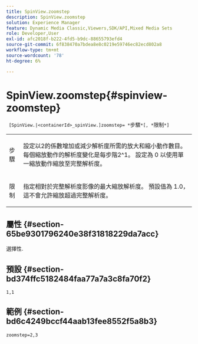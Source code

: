 ```yaml
---
title: SpinView.zoomstep
description: SpinView.zoomstep
solution: Experience Manager
feature: Dynamic Media Classic,Viewers,SDK/API,Mixed Media Sets
role: Developer,User
exl-id: afc2018f-b222-4fd5-b9dc-88655793efd4
source-git-commit: 6f838470a7bdea8e8c0219e59746ec82ecd802a8
workflow-type: tm+mt
source-wordcount: '78'
ht-degree: 6%

---
```


# SpinView.zoomstep{#spinview-zoomstep}

` [SpinView.|<containerId>_spinView.]zoomstep= *`步驟`*[, *`限制`*]`

<table id="table_2D7F971D503348B8A9559362A1D9B26D"> 
 <tbody> 
  <tr> 
   <td colname="col1"> <p> <span class="codeph"><span class="varname"> 步驟</span></span> </p> </td> 
   <td colname="col2"> <p> 設定以2的係數增加或減少解析度所需的放大和縮小動作數目。 每個縮放動作的解析度變化是每步階2^1。 設定為 <span class="codeph"> 0</span> 以使用單一縮放動作縮放至完整解析度。 </p> </td> 
  </tr> 
  <tr> 
   <td colname="col1"> <p> <span class="codeph"><span class="varname"> 限制</span></span> </p> </td> 
   <td colname="col2"> <p> 指定相對於完整解析度影像的最大縮放解析度。 預設值為 <span class="codeph"> 1.0</span>，這不會允許縮放超過完整解析度。 </p> </td> 
  </tr> 
 </tbody> 
</table>

## 屬性 {#section-65be9301796240e38f31818229da7acc}

選擇性.

## 預設 {#section-bd374ffc5182484faa77a7a3c8fa70f2}

`1,1`

## 範例 {#section-bd6c4249bccf44aab13fee8552f5a8b3}

`zoomstep=2,3`
